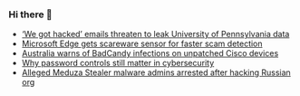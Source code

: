 ### Hi there 👋

<!--START_SECTION:feed-->
* [‘We got hacked’ emails threaten to leak University of Pennsylvania data](https://www.bleepingcomputer.com/news/security/offensive-we-got-hacked-emails-sent-in-penn-security-incident/)
* [Microsoft Edge gets scareware sensor for faster scam detection](https://www.bleepingcomputer.com/news/microsoft/microsoft-edge-gets-scareware-sensor-for-faster-scam-detection/)
* [Australia warns of BadCandy infections on unpatched Cisco devices](https://www.bleepingcomputer.com/news/security/australia-warns-of-badcandy-infections-on-unpatched-cisco-devices/)
* [Why password controls still matter in cybersecurity](https://www.bleepingcomputer.com/news/security/why-password-controls-still-matter-in-cybersecurity/)
* [Alleged Meduza Stealer malware admins arrested after hacking Russian org](https://www.bleepingcomputer.com/news/security/alleged-meduza-stealer-malware-admins-arrested-after-hacking-russian-org/)
<!--END_SECTION:feed-->

<!--
**frankenk/frankenk** is a ✨ _special_ ✨ repository because its `README.md` (this file) appears on your GitHub profile.

Here are some ideas to get you started:

- 🔭 I’m currently working on ...
- 🌱 I’m currently learning ...
- 👯 I’m looking to collaborate on ...
- 🤔 I’m looking for help with ...
- 💬 Ask me about ...
- 📫 How to reach me: ...
- 😄 Pronouns: ...
- ⚡ Fun fact: ...
-->



